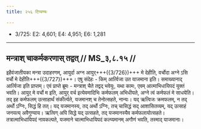 ```yaml
---
title: २५६ टिप्पण्यः

---
```

- 3/725: E2: 4,601; E4: 4,951; E6: 1,281

____________________________________________


## मन्त्राश् चाकर्मकरणास् तद्वत् // MS_३,८.१५ //

इहैवंजातीयका मन्त्रा उदाहरणम्, आयुर्दा अग्न आयुर्+++({3/726})+++ मे देहीति, वर्चोदा अग्ने ऽसि वर्चो मे देहीति+++({3/727})+++। एषु संदेहः - किम् आर्त्विजा उत याजमाना इति। समाख्यानाद् आर्त्विजा इति प्राप्तम्।
एवं प्राप्ते ब्रूमः - मन्त्राश् चैते तद्वद् भवेयुः, यथा कामः, एवम् आत्माभिधायिपदं युक्तं भवति। आयुर् मे वर्चो म इति, आयुर् वर्च इत्येवमादिभिः कर्मफलम् अभिधीयते, अग्ने त्वं कर्मफलं मे साधयेति। तद् इह कर्मफलम् उत्साहार्थं संकीर्त्यते, यजमानश् च तेनोत्सहते, नान्यः। यद् ऋत्विजः क्रमफलम्, न तद् अर्थो ऽग्निः, सिद्धं हि तत्। यद् यजमानस्य, तद् अर्थो ऽग्निः, तच् चासिद्धं सद् आशासितव्यम्, यद् उत्साहं जनयत्य् अवैगुण्याय। ऋत्विग् अपि सिद्धे यद् उत्सहते, तद् यजमानस्यैव कर्मफलायोत्सहते। तत्रात्माभिधायिपदं नावकल्पते, यजमाने चात्माभिधायिपदं कल्प्यमानम् अगौणं भवति, तस्माद् याजमानाः।
